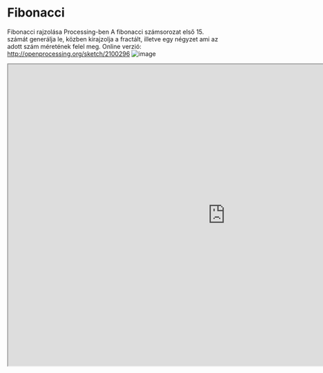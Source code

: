 # Fibonacci
Fibonacci rajzolása Processing-ben
A fibonacci számsorozat első 15. számát generálja le, közben kirajzolja a fractált, illetve egy négyzet ami az adott szám méretének felel meg.
Online verzió: http://openprocessing.org/sketch/2100296
![image](https://github.com/Sandormate0513/Fibonacci/assets/31538353/24c9a96f-c859-4d9c-bf94-9361c1b11d8d)
<iframe src="https://openprocessing.org/sketch/2100296/embed/" width="1006" height="700"></iframe>
